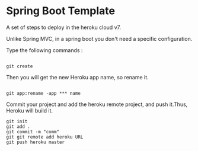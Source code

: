 Spring Boot Template
==========================

A set of steps to deploy in the heroku cloud v7.

Unlike Spring MVC, in a spring boot you don't need a specific configuration.

Type the following commands : 
 
  ```
  
git create
```

  Then you will get the new Heroku app name, so rename it.


  ```
 
git app:rename -app *** name
```

  Commit your project and add the heroku remote project, and push it.Thus, Heroku will build it.
  
  ```
git init
git add .
git commit -m "comm"
git git remote add heroku URL
git push heroku master
```